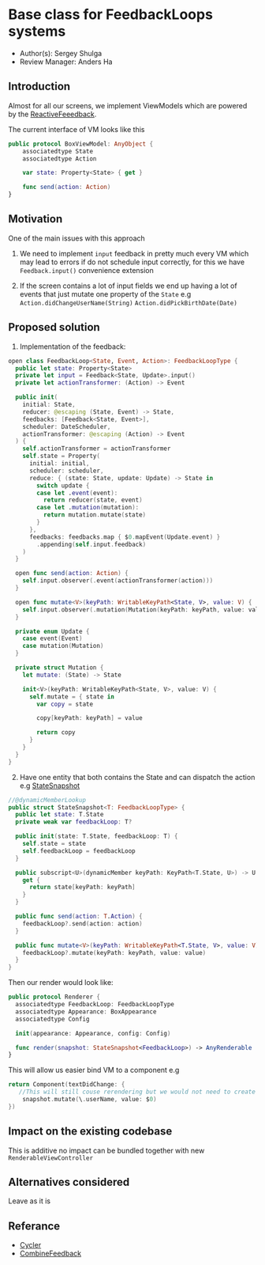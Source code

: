 # Base class for FeedbackLoops systems

* Author(s): Sergey Shulga
* Review Manager: Anders Ha

## Introduction

Almost for all our screens, we implement ViewModels which are powered by the [ReactiveFeeedback](https://github.com/Babylonpartners/ReactiveFeedback).

The current interface of VM looks like this

```swift
public protocol BoxViewModel: AnyObject {
    associatedtype State
    associatedtype Action

    var state: Property<State> { get }

    func send(action: Action)
}
```

## Motivation

One of the main issues with this approach

1. We need to implement `input` feedback in pretty much every VM which may lead to errors if do not schedule input correctly, for this we have `Feedback.input()` convenience extension

2. If the screen contains a lot of input fields we end up having a lot of events that just mutate one property of the `State` e.g
`Action.didChangeUserName(String)` `Action.didPickBirthDate(Date)`
 
## Proposed solution
1. Implementation of the feedback:

```swift
open class FeedbackLoop<State, Event, Action>: FeedbackLoopType {
  public let state: Property<State>
  private let input = Feedback<State, Update>.input()
  private let actionTransformer: (Action) -> Event

  public init(
    initial: State,
    reducer: @escaping (State, Event) -> State,
    feedbacks: [Feedback<State, Event>],
    scheduler: DateScheduler,
    actionTransformer: @escaping (Action) -> Event
  ) {
    self.actionTransformer = actionTransformer
    self.state = Property(
      initial: initial,
      scheduler: scheduler,
      reduce: { (state: State, update: Update) -> State in
        switch update {
        case let .event(event):
          return reducer(state, event)
        case let .mutation(mutation):
          return mutation.mutate(state)
        }
      },
      feedbacks: feedbacks.map { $0.mapEvent(Update.event) }
        .appending(self.input.feedback)
    )
  }

  open func send(action: Action) {
    self.input.observer(.event(actionTransformer(action)))
  }

  open func mutate<V>(keyPath: WritableKeyPath<State, V>, value: V) {
    self.input.observer(.mutation(Mutation(keyPath: keyPath, value: value)))
  }

  private enum Update {
    case event(Event)
    case mutation(Mutation)
  }

  private struct Mutation {
    let mutate: (State) -> State

    init<V>(keyPath: WritableKeyPath<State, V>, value: V) {
      self.mutate = { state in
        var copy = state

        copy[keyPath: keyPath] = value

        return copy
      }
    }
  }
}
```

2. Have one entity that both contains the State and can dispatch the action e.g [StateSnapshot](https://github.com/andersio/Cycler/blob/master/View/BoundView.swift#L34)
```swift
//@dynamicMemberLookup
public struct StateSnapshot<T: FeedbackLoopType> {
  public let state: T.State
  private weak var feedbackLoop: T?

  public init(state: T.State, feedbackLoop: T) {
    self.state = state
    self.feedbackLoop = feedbackLoop
  }

  public subscript<U>(dynamicMember keyPath: KeyPath<T.State, U>) -> U {
    get {
      return state[keyPath: keyPath]
    }
  }

  public func send(action: T.Action) {
    feedbackLoop?.send(action: action)
  }

  public func mutate<V>(keyPath: WritableKeyPath<T.State, V>, value: V) {
    feedbackLoop?.mutate(keyPath: keyPath, value: value)
  }
}
```
Then our render would look like:

```swift
public protocol Renderer {
  associatedtype FeedbackLoop: FeedbackLoopType
  associatedtype Appearance: BoxAppearance
  associatedtype Config

  init(appearance: Appearance, config: Config)

  func render(snapshot: StateSnapshot<FeedbackLoop>) -> AnyRenderable
}
```

This will allow us easier bind VM to a component e.g

```swift
return Component(textDidChange: {
   //This will still couse rerendering but we would not need to create an Event for it
    snapshot.mutate(\.userName, value: $0)
})
```


## Impact on the existing codebase

This is additive no impact can be bundled together with new `RenderableViewController`

## Alternatives considered

Leave as it is

## Referance

- [Cycler](https://github.com/andersio/Cycler)
- [CombineFeedback](https://github.com/sergdort/CombineFeedback)

